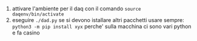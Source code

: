 1) attivare l'ambiente per il daq con il comando
```source daqenv/bin/activate```
2) eseguire 
```./dad.py```
se si devono istallare altri pacchetti usare sempre:
```python3 -m pip install xyx```
perche' sulla macchina ci sono vari python e fa casino 